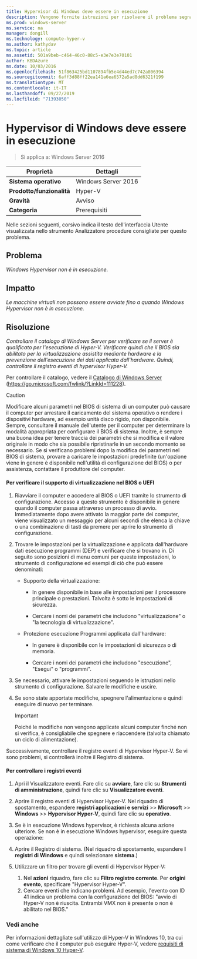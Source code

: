 ```yaml
---
title: Hypervisor di Windows deve essere in esecuzione
description: Vengono fornite istruzioni per risolvere il problema segnalato da questa regola di Best Practices Analyzer.
ms.prod: windows-server
ms.service: na
manager: dongill
ms.technology: compute-hyper-v
ms.author: kathydav
ms.topic: article
ms.assetid: 501a9beb-c464-46c0-88c5-e3e7e3e70101
author: KBDAzure
ms.date: 10/03/2016
ms.openlocfilehash: 51f863425bd1107894fb5e4d44ed7c742a806394
ms.sourcegitcommit: 6aff3d88ff22ea141a6ea6572a5ad8dd6321f199
ms.translationtype: MT
ms.contentlocale: it-IT
ms.lasthandoff: 09/27/2019
ms.locfileid: "71393050"
---
```

# <a name="windows-hypervisor-must-be-running"></a>Hypervisor di Windows deve essere in esecuzione

>Si applica a: Windows Server 2016
  
|Proprietà|Dettagli|  
|-|-|  
|**Sistema operativo**|Windows Server 2016|  
|**Prodotto/funzionalità**|Hyper-V|  
|**Gravità**|Avviso|  
|**Categoria**|Prerequisiti|  
  
Nelle sezioni seguenti, corsivo indica il testo dell'interfaccia Utente visualizzata nello strumento Analizzatore procedure consigliate per questo problema.  
  
## <a name="issue"></a>Problema  
  
*Windows Hypervisor non è in esecuzione.*  
  
## <a name="impact"></a>Impatto  
  
*Le macchine virtuali non possono essere avviate fino a quando Windows Hypervisor non è in esecuzione.*  
  
## <a name="resolution"></a>Risoluzione  
  
*Controllare il catalogo di Windows Server per verificare se il server è qualificato per l'esecuzione di Hyper-V. Verificare quindi che il BIOS sia abilitato per la virtualizzazione assistita mediante hardware e la prevenzione dell'esecuzione dei dati applicata dall'hardware. Quindi, controllare il registro eventi di hypervisor Hyper-V.*  
  
Per controllare il catalogo, vedere il [Catalogo di Windows Server](https://go.microsoft.com/fwlink/?LinkId=111228) (https://go.microsoft.com/fwlink/?LinkId=111228).  
  
> [!CAUTION]  
> Modificare alcuni parametri nel BIOS di sistema di un computer può causare il computer per arrestare il caricamento del sistema operativo o rendere i dispositivi hardware, ad esempio unità disco rigido, non disponibile. Sempre, consultare il manuale dell'utente per il computer per determinare la modalità appropriata per configurare il BIOS di sistema. Inoltre, è sempre una buona idea per tenere traccia dei parametri che si modifica e il valore originale in modo che sia possibile ripristinarle in un secondo momento se necessario. Se si verificano problemi dopo la modifica dei parametri nel BIOS di sistema, provare a caricare le impostazioni predefinite (un'opzione viene in genere è disponibile nell'utilità di configurazione del BIOS) o per assistenza, contattare il produttore del computer.  
  
#### <a name="to-verify-virtualization-support-in-the-bios-or-uefi"></a>Per verificare il supporto di virtualizzazione nel BIOS o UEFI  
  
1.  Riavviare il computer e accedere al BIOS o UEFI tramite lo strumento di configurazione. Accesso a questo strumento è disponibile in genere quando il computer passa attraverso un processo di avvio. Immediatamente dopo avere attivato la maggior parte dei computer, viene visualizzato un messaggio per alcuni secondi che elenca la chiave o una combinazione di tasti da premere per aprire lo strumento di configurazione.  
  
2.  Trovare le impostazioni per la virtualizzazione e applicata dall'hardware dati esecuzione programmi (DEP) e verificare che si trovano in. Di seguito sono posizioni di menu comuni per queste impostazioni, lo strumento di configurazione ed esempi di ciò che può essere denominati:  
  
    -   Supporto della virtualizzazione:  
  
        -   In genere disponibile in base alle impostazioni per il processore principale o prestazioni. Talvolta è sotto le impostazioni di sicurezza.  
  
        -   Cercare i nomi dei parametri che includono "virtualizzazione" o "la tecnologia di virtualizzazione".  
  
    -   Protezione esecuzione Programmi applicata dall'hardware:  
  
        -   In genere è disponibile con le impostazioni di sicurezza o di memoria.  
  
        -   Cercare i nomi dei parametri che includono "esecuzione", "Esegui" o "programmi".  
  
3.  Se necessario, attivare le impostazioni seguendo le istruzioni nello strumento di configurazione. Salvare le modifiche e uscire.  
  
4.  Se sono state apportate modifiche, spegnere l'alimentazione e quindi eseguire di nuovo per terminare.  
  
    > [!IMPORTANT]  
    > Poiché le modifiche non vengono applicate alcuni computer finché non si verifica, è consigliabile che spegnere e riaccendere (talvolta chiamato un ciclo di alimentazione).  
  
Successivamente, controllare il registro eventi di Hypervisor Hyper-V. Se vi sono problemi, si controllerà inoltre il Registro di sistema.  
  
#### <a name="to-check-the-event-logs"></a>Per controllare i registri eventi  
  
1.  Apri il Visualizzatore eventi. Fare clic su **avviare**, fare clic su **Strumenti di amministrazione**, quindi fare clic su **Visualizzatore eventi**.  
  
2.  Aprire il registro eventi di Hypervisor Hyper-V. Nel riquadro di spostamento, espandere **registri applicazioni e servizi** >> **Microsoft** >> **Windows** >> **Hypervisor Hyper-V**, quindi fare clic su **operativo**.  
  
3.  Se è in esecuzione Windows hypervisor, è richiesta alcuna azione ulteriore. Se non è in esecuzione Windows hypervisor, eseguire questa operazione:  
  
4.  Aprire il Registro di sistema. (Nel riquadro di spostamento, espandere **I registri di Windows** e quindi selezionare **sistema**.)  
  
5.  Utilizzare un filtro per trovare gli eventi di Hypervisor Hyper-V:   
    1. Nel **azioni** riquadro, fare clic su **Filtro registro corrente**. Per **origini evento**, specificare "Hypervisor Hyper-V".   
    2. Cercare eventi che indicano problemi. Ad esempio, l'evento con ID 41 indica un problema con la configurazione del BIOS: "avvio di Hyper-V non è riuscita. Entrambi VMX non è presente o non è abilitato nel BIOS."  
  
### <a name="see-also"></a>Vedi anche  
Per informazioni dettagliate sull'utilizzo di Hyper-V in Windows 10, tra cui come verificare che il computer può eseguire Hyper-V, vedere [requisiti di sistema di Windows 10 Hyper-V](https://msdn.microsoft.com/virtualization/hyperv_on_windows/quick_start/walkthrough_compatibility). 


